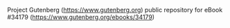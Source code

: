 Project Gutenberg (https://www.gutenberg.org) public repository for eBook #34179 (https://www.gutenberg.org/ebooks/34179)
